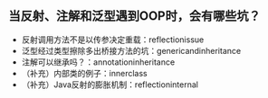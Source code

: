 ## 当反射、注解和泛型遇到OOP时，会有哪些坑？
- 反射调用方法不是以传参决定重载：reflectionissue
- 泛型经过类型擦除多出桥接方法的坑：genericandinheritance
- 注解可以继承吗？：annotationinheritance
- （补充）内部类的例子：innerclass
- （补充）Java反射的膨胀机制：reflectioninternal
